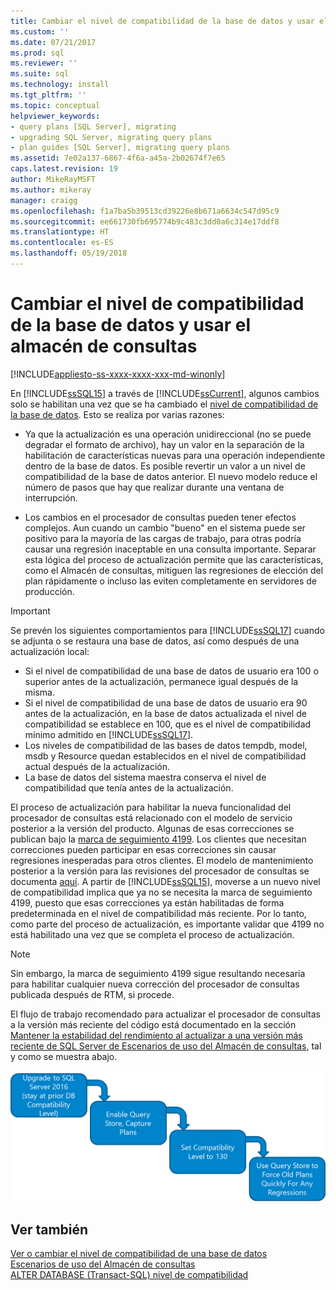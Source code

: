 ```yaml
---
title: Cambiar el nivel de compatibilidad de la base de datos y usar el almacén de consultas | Microsoft Docs
ms.custom: ''
ms.date: 07/21/2017
ms.prod: sql
ms.reviewer: ''
ms.suite: sql
ms.technology: install
ms.tgt_pltfrm: ''
ms.topic: conceptual
helpviewer_keywords:
- query plans [SQL Server], migrating
- upgrading SQL Server, migrating query plans
- plan guides [SQL Server], migrating query plans
ms.assetid: 7e02a137-6867-4f6a-a45a-2b02674f7e65
caps.latest.revision: 19
author: MikeRayMSFT
ms.author: mikeray
manager: craigg
ms.openlocfilehash: f1a7ba5b39513cd39226e8b671a6634c547d95c9
ms.sourcegitcommit: ee661730fb695774b9c483c3dd0a6c314e17ddf8
ms.translationtype: HT
ms.contentlocale: es-ES
ms.lasthandoff: 05/19/2018
---
```

# <a name="change-the-database-compatibility-level-and-use-the-query-store"></a>Cambiar el nivel de compatibilidad de la base de datos y usar el almacén de consultas

[!INCLUDE[appliesto-ss-xxxx-xxxx-xxx-md-winonly](../../includes/appliesto-ss-xxxx-xxxx-xxx-md-winonly.md)]

En [!INCLUDE[ssSQL15](../../includes/sssql15-md.md)] a través de [!INCLUDE[ssCurrent](../../includes/sscurrent-md.md)], algunos cambios solo se habilitan una vez que se ha cambiado el [nivel de compatibilidad de la base de datos](../../t-sql/statements/alter-database-transact-sql-compatibility-level.md). Esto se realiza por varias razones:  
  
- Ya que la actualización es una operación unidireccional (no se puede degradar el formato de archivo), hay un valor en la separación de la habilitación de características nuevas para una operación independiente dentro de la base de datos. Es posible revertir un valor a un nivel de compatibilidad de la base de datos anterior.  El nuevo modelo reduce el número de pasos que hay que realizar durante una ventana de interrupción.  
  
- Los cambios en el procesador de consultas pueden tener efectos complejos. Aun cuando un cambio "bueno" en el sistema puede ser positivo para la mayoría de las cargas de trabajo, para otras podría causar una regresión inaceptable en una consulta importante. Separar esta lógica del proceso de actualización permite que las características, como el Almacén de consultas, mitiguen las regresiones de elección del plan rápidamente o incluso las eviten completamente en servidores de producción.  
  
> [!IMPORTANT]  
> Se prevén los siguientes comportamientos para [!INCLUDE[ssSQL17](../../includes/sssql17-md.md)] cuando se adjunta o se restaura una base de datos, así como después de una actualización local:
> - Si el nivel de compatibilidad de una base de datos de usuario era 100 o superior antes de la actualización, permanece igual después de la misma.    
> - Si el nivel de compatibilidad de una base de datos de usuario era 90 antes de la actualización, en la base de datos actualizada el nivel de compatibilidad se establece en 100, que es el nivel de compatibilidad mínimo admitido en [!INCLUDE[ssSQL17](../../includes/sssql17-md.md)].    
> - Los niveles de compatibilidad de las bases de datos tempdb, model, msdb y Resource quedan establecidos en el nivel de compatibilidad actual después de la actualización.   
> - La base de datos del sistema maestra conserva el nivel de compatibilidad que tenía antes de la actualización.    
  
El proceso de actualización para habilitar la nueva funcionalidad del procesador de consultas está relacionado con el modelo de servicio posterior a la versión del producto.  Algunas de esas correcciones se publican bajo la [marca de seguimiento 4199](../../t-sql/database-console-commands/dbcc-traceon-trace-flags-transact-sql.md#4199).  Los clientes que necesitan correcciones pueden participar en esas correcciones sin causar regresiones inesperadas para otros clientes. El modelo de mantenimiento posterior a la versión para las revisiones del procesador de consultas se documenta [aquí](http://support.microsoft.com/kb/974006). A partir de [!INCLUDE[ssSQL15](../../includes/sssql15-md.md)], moverse a un nuevo nivel de compatibilidad implica que ya no se necesita la marca de seguimiento 4199, puesto que esas correcciones ya están habilitadas de forma predeterminada en el nivel de compatibilidad más reciente. Por lo tanto, como parte del proceso de actualización, es importante validar que 4199 no está habilitado una vez que se completa el proceso de actualización.  

> [!NOTE]
> Sin embargo, la marca de seguimiento 4199 sigue resultando necesaria para habilitar cualquier nueva corrección del procesador de consultas publicada después de RTM, si procede.
  
El flujo de trabajo recomendado para actualizar el procesador de consultas a la versión más reciente del código está documentado en la sección [Mantener la estabilidad del rendimiento al actualizar a una versión más reciente de SQL Server de Escenarios de uso del Almacén de consultas](../../relational-databases/performance/query-store-usage-scenarios.md#CEUpgrade), tal y como se muestra abajo.  
  
![consultaDeAlmacénDeUso5](../../relational-databases/performance/media/query-store-usage-5.png "consultaDeAlmacénDeUso5") 
 
## <a name="see-also"></a>Ver también  
[Ver o cambiar el nivel de compatibilidad de una base de datos](../../relational-databases/databases/view-or-change-the-compatibility-level-of-a-database.md)     
[Escenarios de uso del Almacén de consultas](../../relational-databases/performance/query-store-usage-scenarios.md)     
[ALTER DATABASE &#40;Transact-SQL&#41; nivel de compatibilidad](../../t-sql/statements/alter-database-transact-sql-compatibility-level.md)
    
  

